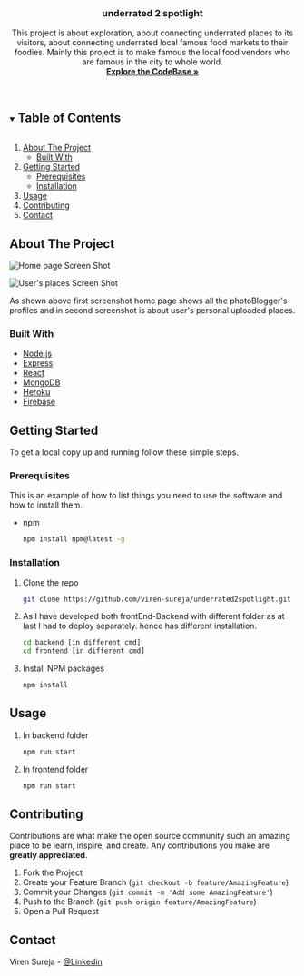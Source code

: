 <!-- PROJECT LOGO -->
<br />
<p align="center">

  <h3 align="center">underrated 2 spotlight</h3>

  <p align="center">
    This project is about exploration, about connecting underrated places to its visitors, about connecting underrated local famous food markets to their foodies. Mainly this project is to make famous the local food vendors who are famous in the city to whole world.
    <br />
    <a href="https://github.com/viren-sureja/underrated2spotlight"><strong>Explore the CodeBase »</strong></a>
    <br />
    <br />
    <!-- <a href="https://underrated2spotlight.web.app/">View Demo</a> -->
</p>

<!-- TABLE OF CONTENTS -->
<details open="open">
  <summary><h2 style="display: inline-block">Table of Contents</h2></summary>
  <ol>
    <li>
      <a href="#about-the-project">About The Project</a>
      <ul>
        <li><a href="#built-with">Built With</a></li>
      </ul>
    </li>
    <li>
      <a href="#getting-started">Getting Started</a>
      <ul>
        <li><a href="#prerequisites">Prerequisites</a></li>
        <li><a href="#installation">Installation</a></li>
      </ul>
    </li>
    <li><a href="#usage">Usage</a></li>
    <li><a href="#contributing">Contributing</a></li>
    <li><a href="#contact">Contact</a></li>
  </ol>
</details>

<!-- ABOUT THE PROJECT -->

## About The Project

<p><img src="https://github.com/viren-sureja/underrated2spotlight/blob/master/screenShots/HomePage.png" alt="Home page Screen Shot" style="max-width:100%;"></p>
<p><img src="https://github.com/viren-sureja/underrated2spotlight/blob/master/screenShots/MyPlaces.png" alt="User's places Screen Shot" style="max-width:100%;"></p>

As shown above first screenshot home page shows all the photoBlogger's profiles and in second screenshot is about user's personal uploaded places.

### Built With

-  [Node.js](https://nodejs.org/en/docs/)
-  [Express](https://expressjs.com/en/starter/installing.html)
-  [React](https://reactjs.org/docs/getting-started.html)
-  [MongoDB](https://docs.atlas.mongodb.com/)
-  [Heroku](https://devcenter.heroku.com/)
-  [Firebase](https://firebase.google.com/docs?gclid=Cj0KCQiAnKeCBhDPARIsAFDTLTIBpy-ie08cP2tL8O658IYJ-TxYiD_oFQave-noXENxtyOJ_zuUCzEaAip4EALw_wcB&gclsrc=aw.ds)

<!-- GETTING STARTED -->

## Getting Started

To get a local copy up and running follow these simple steps.

### Prerequisites

This is an example of how to list things you need to use the software and how to install them.

-  npm
   ```sh
   npm install npm@latest -g
   ```

### Installation

1. Clone the repo

   ```sh
   git clone https://github.com/viren-sureja/underrated2spotlight.git
   ```

2. As I have developed both frontEnd-Backend with different folder as at last I had to deploy separately.
   hence has different installation.

   ```sh
   cd backend [in different cmd]
   cd frontend [in different cmd]
   ```

3. Install NPM packages

   ```sh
   npm install
   ```

<!-- USAGE EXAMPLES -->

## Usage

1. In backend folder
   ```sh
   npm run start
   ```
2. In frontend folder
   ```sh
   npm run start
   ```

## Contributing

Contributions are what make the open source community such an amazing place to be learn, inspire, and create. Any contributions you make are **greatly appreciated**.

1. Fork the Project
2. Create your Feature Branch (`git checkout -b feature/AmazingFeature`)
3. Commit your Changes (`git commit -m 'Add some AmazingFeature'`)
4. Push to the Branch (`git push origin feature/AmazingFeature`)
5. Open a Pull Request

<!-- LICENSE -->

<!-- CONTACT -->

## Contact

Viren Sureja - [@Linkedin](https://www.linkedin.com/in/viren-sureja/)

<!-- Live Project Link: [https://underrated2spotlight.web.app/](https://underrated2spotlight.web.app/) -->

<!-- ACKNOWLEDGEMENTS -->

<!-- MARKDOWN LINKS & IMAGES -->
<!-- https://www.markdownguide.org/basic-syntax/#reference-style-links -->

[contributors-shield]: https://img.shields.io/github/contributors/github_username/repo.svg?style=for-the-badge
[contributors-url]: https://github.com/github_username/repo/graphs/contributors
[forks-shield]: https://img.shields.io/github/forks/github_username/repo.svg?style=for-the-badge
[forks-url]: https://github.com/github_username/repo/network/members
[stars-shield]: https://img.shields.io/github/stars/github_username/repo.svg?style=for-the-badge
[stars-url]: https://github.com/github_username/repo/stargazers
[issues-shield]: https://img.shields.io/github/issues/github_username/repo.svg?style=for-the-badge
[issues-url]: https://github.com/github_username/repo/issues
[license-shield]: https://img.shields.io/github/license/github_username/repo.svg?style=for-the-badge
[license-url]: https://github.com/github_username/repo/blob/master/LICENSE.txt
[linkedin-shield]: https://img.shields.io/badge/-LinkedIn-black.svg?style=for-the-badge&logo=linkedin&colorB=555
[linkedin-url]: https://linkedin.com/in/github_username
